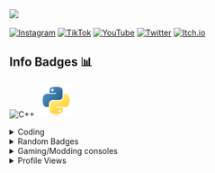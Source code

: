 <img src="https://raw.githubusercontent.com/sakjur-soviet/sakjur-soviet/main/bg.png">
<br>


[![Instagram](https://img.shields.io/badge/sxkjwr-%23000000.svg?style=for-the-badge&logo=Instagram&logoColor=white)](https://www.instagram.com/sxkjwr/)
[![TikTok](https://img.shields.io/badge/TikTok-%23000000.svg?style=for-the-badge&logo=TikTok&logoColor=white)](https://www.tiktok.com/@ciaosonosak)
[![YouTube](https://img.shields.io/badge/YouTube-%23000000.svg?style=for-the-badge&logo=YouTube&logoColor=white)](https://www.youtube.com/channel/UCyq1rqBiKEl8p6hTIKxEj2Q)
[![Twitter](https://img.shields.io/badge/SakjurOfficial-%23000000.svg?style=for-the-badge&logo=Twitter&logoColor=white)](https://www.twitter.com/SakjurOfficial/)
[![Itch.io](https://img.shields.io/badge/sakjursoviet-%23000000.svg?style=for-the-badge&logo=Itch.io&logoColor=white)](https://sakjursoviet.itch.io/)



## Info Badges 📊 

<img src="https://upload.wikimedia.org/wikipedia/commons/1/18/ISO_C%2B%2B_Logo.svg" title="C++" alt="C++" width="60" height="60">&nbsp;
<img src="https://raw.githubusercontent.com/devicons/devicon/1119b9f84c0290e0f0b38982099a2bd027a48bf1/icons/python/python-original.svg" title="C++" alt="C++" width="60" height="60">&nbsp;

<details>
  <summary>Coding</summary>
  <br/>
  <img src="https://img.shields.io/badge/javascript-%23323330.svg?style=for-the-badge&logo=javascript&logoColor=%23F7DF1E"> <img src="https://img.shields.io/badge/html5-%23E34F26.svg?style=for-the-badge&logo=html5&logoColor=white"> <img src="https://img.shields.io/badge/css3-%231572B6.svg?style=for-the-badge&logo=css3&logoColor=white"> <img src="https://img.shields.io/badge/php-%23777BB4.svg?style=for-the-badge&logo=php&logoColor=white"> <img src="https://img.shields.io/badge/lua-%232C2D72.svg?style=for-the-badge&logo=lua&logoColor=white"> <img src="https://img.shields.io/badge/c%23-%23239120.svg?style=for-the-badge&logo=c-sharp&logoColor=white">
  <br/>
  <img src="https://img.shields.io/badge/Visual%20Studio-5C2D91.svg?style=for-the-badge&logo=visual-studio&logoColor=white"> <img src="https://img.shields.io/badge/pycharm-143?style=for-the-badge&logo=pycharm&logoColor=black&color=black&labelColor=green"> <img src="https://img.shields.io/badge/linode-00A95C?style=for-the-badge&logo=linode&logoColor=white"> <img src="https://img.shields.io/badge/heroku-%23430098.svg?style=for-the-badge&logo=heroku&logoColor=white">
</details>

<details>
  <summary>Random Badges</summary>
  <br/>
  <img src="https://img.shields.io/badge/Firefox-FF7139?style=for-the-badge&logo=Firefox-Browser&logoColor=white"> <img src="https://img.shields.io/badge/Tor-7D4698?style=for-the-badge&logo=Tor-Browser&logoColor=white"> <img src="https://img.shields.io/badge/Google%20Drive-4285F4?style=for-the-badge&logo=googledrive&logoColor=white"> <img src="https://img.shields.io/badge/Adobe%20After%20Effects-9999FF.svg?style=for-the-badge&logo=Adobe%20After%20Effects&logoColor=white"> <img src="https://img.shields.io/badge/adobe%20illustrator-%23FF9A00.svg?style=for-the-badge&logo=adobe%20illustrator&logoColor=white"> <img src="https://img.shields.io/badge/Adobe%20Lightroom-31A8FF.svg?style=for-the-badge&logo=Adobe%20Lightroom&logoColor=white"> <img src="https://img.shields.io/badge/adobe%20photoshop-%2331A8FF.svg?style=for-the-badge&logo=adobe%20photoshop&logoColor=white"> <img src="https://img.shields.io/badge/Adobe%20Premiere%20Pro-9999FF.svg?style=for-the-badge&logo=Adobe%20Premiere%20Pro&logoColor=white"> <img src="https://img.shields.io/badge/blender-%23F5792A.svg?style=for-the-badge&logo=blender&logoColor=white"> <img src="https://img.shields.io/badge/YouTube_Music-FF0000?style=for-the-badge&logo=youtube-music&logoColor=white"> <img src="https://img.shields.io/badge/Windows-0078D6?style=for-the-badge&logo=windows&logoColor=white"> <img src="https://img.shields.io/badge/Xiaomi-%23FF6900.svg?style=for-the-badge&logo=xiaomi&logoColor=white"> <img src="https://img.shields.io/badge/Netflix-E50914?style=for-the-badge&logo=netflix&logoColor=white"> <img src="https://img.shields.io/badge/Twitch-9347FF?style=for-the-badge&logo=twitch&logoColor=white"> <img src="https://img.shields.io/badge/Prime-0F79AF?style=for-the-badge&logo=amazonprime&logoColor=white">
</details>

<details>
  <summary>Gaming/Modding consoles</summary>
  <br/>

  <img src="https://img.shields.io/badge/steam-%23000000.svg?style=for-the-badge&logo=steam&logoColor=white"> <img src="https://img.shields.io/badge/riotgames-D32936.svg?style=for-the-badge&logo=riotgames&logoColor=white"> <img src="https://img.shields.io/badge/battle.net-%2300AEFF.svg?style=for-the-badge&logo=battle.net&logoColor=white"> <img src="https://img.shields.io/badge/epicgames-%23313131.svg?style=for-the-badge&logo=epicgames&logoColor=white"> <img src="https://img.shields.io/badge/Ubisoft-%23F5F5F5.svg?style=for-the-badge&logo=Ubisoft&logoColor=black">
  <br/>
  <img src="https://img.shields.io/badge/Switch-E60012?style=for-the-badge&logo=nintendo-switch&logoColor=white"> <img src="https://img.shields.io/badge/xbox-%23107C10.svg?style=for-the-badge&logo=xbox&logoColor=white"> <img src="https://img.shields.io/badge/Wii-8B8B8B?style=for-the-badge&logo=wii&logoColor=white"> <img src="https://img.shields.io/badge/3DS-D12228?style=for-the-badge&logo=nintendo-3ds&logoColor=white"> <img src="https://img.shields.io/badge/Gamecube-6A5FBB?style=for-the-badge&logo=nintendo-gamecube&logoColor=white"> <img src="https://img.shields.io/badge/PS3-003791?style=for-the-badge&logo=playstation&logoColor=white"> <img src="https://img.shields.io/badge/PS4-003791?style=for-the-badge&logo=playstation&logoColor=white">
</details>

<details>
  <summary>Profile Views</summary>
  <br/>
  <img src="https://komarev.com/ghpvc/?username=sakjur-soviete&label=PROFILE+VIEWS&style=for-the-badge&color=brightgreen"> :(
</details>

